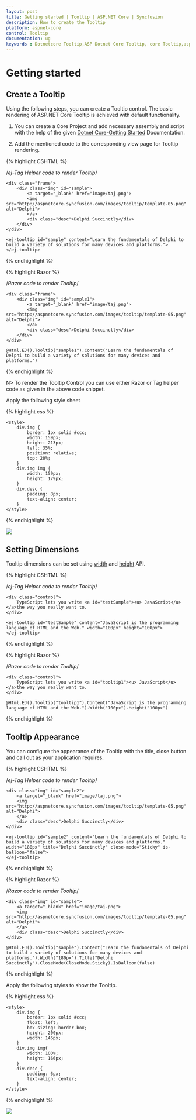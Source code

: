 ```yaml
---
layout: post
title: Getting started | Tooltip | ASP.NET Core | Syncfusion
description: How to create the Tooltip
platform: aspnet-core
control: Tooltip
documentation: ug
keywords : Dotnetcore Tooltip,ASP Dotnet Core Tooltip, core Tooltip,aspnetcore Tooltip widget,Dotnetcore Tooltip Appearance,Dotnetcore Tooltip Dimensions
---
```

# Getting started

## Create a Tooltip

Using the following steps, you can create a Tooltip control. The basic rendering of ASP.NET Core Tooltip is achieved with default functionality.



1. You can create a Core Project and add necessary assembly and script with the help of the given [Dotnet Core-Getting Started](https://help.syncfusion.com/aspnet-core/getting-started) Documentation.



2. Add the mentioned code to the corresponding view page for Tooltip rendering.

{% highlight CSHTML %}

/*ej-Tag Helper code to render Tooltip*/

    <div class="frame">    
        <div class="img" id="sample">
            <a target="_blank" href="image/taj.png">
            <img src="http://aspnetcore.syncfusion.com/images/tooltip/template-05.png" alt="Delphi">
            </a>
            <div class="desc">Delphi Succinctly</div>
        </div>
    </div>

    <ej-tooltip id="sample" content="Learn the fundamentals of Delphi to build a variety of solutions for many devices and platforms.">
    </ej-tooltip>

{% endhighlight %}

{% highlight Razor %}

/*Razor code to render Tooltip*/

    <div class="frame">    
        <div class="img" id="sample1">
            <a target="_blank" href="image/taj.png">
            <img src="http://aspnetcore.syncfusion.com/images/tooltip/template-05.png" alt="Delphi">
            </a>
            <div class="desc">Delphi Succinctly</div>
        </div>
    </div>

    @Html.EJ().Tooltip("sample1").Content("Learn the fundamentals of Delphi to build a variety of solutions for many devices and platforms.")

{% endhighlight %}

N> To render the Tooltip Control you can use either Razor or Tag helper code as given in the above code snippet.

Apply the following style sheet

{% highlight css %}

    <style>
        div.img {
            border: 1px solid #ccc;
            width: 159px;
            height: 213px;
            left: 35%;
            position: relative;
            top: 20%;
        }
        div.img img {
            width: 159px;
            height: 179px;
        }
        div.desc {
            padding: 8px;
            text-align: center;
        }
    </style>
    
{% endhighlight %}

![](Getteing-Started_images/Getteing-Started_img1.jpeg)

## Setting Dimensions

Tooltip dimensions can be set using [width](http://help.syncfusion.com/js/api/ejtooltip#members:width) and [height](http://help.syncfusion.com/js/api/ejtooltip#members:height) API.

{% highlight CSHTML %}
 
 /*ej-Tag Helper code to render Tooltip*/

    <div class="control">
        TypeScript lets you write <a id="testSample"><u> JavaScript</u> </a>the way you really want to.
    </div>

    <ej-tooltip id="testSample" content="JavaScript is the programming language of HTML and the Web." width="100px" height="100px">
    </ej-tooltip>

{% endhighlight %}

{% highlight Razor %}
 
 /*Razor code to render Tooltip*/

    <div class="control">
        TypeScript lets you write <a id="tooltip1"><u> JavaScript</u> </a>the way you really want to.
    </div>

    @Html.EJ().Tooltip("tooltip1").Content("JavaScript is the programming language of HTML and the Web.").Width("100px").Height("100px")
        
{% endhighlight %}

## Tooltip Appearance 

You can configure the appearance of the Tooltip with the title, close button and call out as your application requires.

{% highlight CSHTML %}
 
 /*ej-Tag Helper code to render Tooltip*/

    <div class="img" id="sample2">
        <a target="_blank" href="image/taj.png">
        <img src="http://aspnetcore.syncfusion.com/images/tooltip/template-05.png" alt="Delphi">
        </a>
        <div class="desc">Delphi Succinctly</div>
    </div>

    <ej-tooltip id="sample2" content="Learn the fundamentals of Delphi to build a variety of solutions for many devices and platforms." width="180px" title="Delphi Succinctly" close-mode="Sticky" is-balloon="false">
    </ej-tooltip>

{% endhighlight %}

{% highlight Razor %}
 
 /*Razor code to render Tooltip*/

    <div class="img" id="sample">
        <a target="_blank" href="image/taj.png">
        <img src="http://aspnetcore.syncfusion.com/images/tooltip/template-05.png" alt="Delphi">
        </a>
        <div class="desc">Delphi Succinctly</div>
    </div>

    @Html.EJ().Tooltip("sample").Content("Learn the fundamentals of Delphi to build a variety of solutions for many devices and platforms.").Width("180px").Title("Delphi Succinctly").CloseMode(CloseMode.Sticky).IsBalloon(false)
    
{% endhighlight %}


Apply the following styles to show the Tooltip.

{% highlight css %}

    <style>
        div.img {
            border: 1px solid #ccc;
            float: left;
            box-sizing: border-box;
            height: 200px;
            width: 146px;
        }
        div.img img{
            width: 100%;
            height: 166px;
        }
        div.desc {
            padding: 6px;
            text-align: center;
        }
    </style>
    
{% endhighlight %}

![](Getteing-Started_images/Getteing-Started_img2.jpeg)

